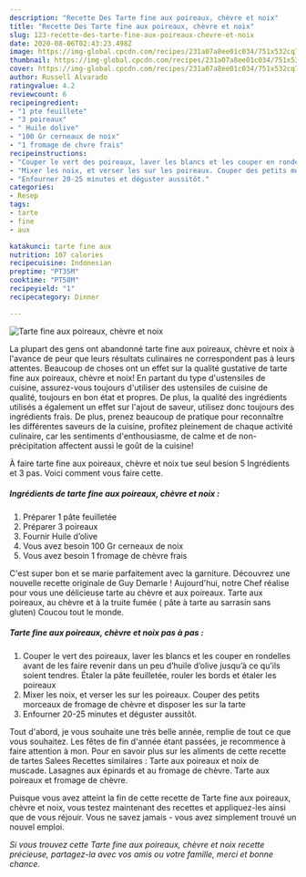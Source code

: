 ```yaml
---
description: "Recette Des Tarte fine aux poireaux, chèvre et noix"
title: "Recette Des Tarte fine aux poireaux, chèvre et noix"
slug: 123-recette-des-tarte-fine-aux-poireaux-chevre-et-noix
date: 2020-08-06T02:43:23.498Z
image: https://img-global.cpcdn.com/recipes/231a07a8ee01c034/751x532cq70/tarte-fine-aux-poireaux-chevre-et-noix-photo-principale-de-la-recette.jpg
thumbnail: https://img-global.cpcdn.com/recipes/231a07a8ee01c034/751x532cq70/tarte-fine-aux-poireaux-chevre-et-noix-photo-principale-de-la-recette.jpg
cover: https://img-global.cpcdn.com/recipes/231a07a8ee01c034/751x532cq70/tarte-fine-aux-poireaux-chevre-et-noix-photo-principale-de-la-recette.jpg
author: Russell Alvarado
ratingvalue: 4.2
reviewcount: 6
recipeingredient:
- "1 pte feuillete"
- "3 poireaux"
- " Huile dolive"
- "100 Gr cerneaux de noix"
- "1 fromage de chvre frais"
recipeinstructions:
- "Couper le vert des poireaux, laver les blancs et les couper en rondelles avant de les faire revenir dans un peu d’huile d’olive jusqu’à ce qu’ils soient tendres. Étaler la pâte feuilletée, rouler les bords et étaler les poireaux"
- "Mixer les noix, et verser les sur les poireaux. Couper des petits morceaux de fromage de chèvre et disposer les sur la tarte"
- "Enfourner 20-25 minutes et déguster aussitôt."
categories:
- Resep
tags:
- tarte
- fine
- aux

katakunci: tarte fine aux 
nutrition: 107 calories
recipecuisine: Indonesian
preptime: "PT35M"
cooktime: "PT58M"
recipeyield: "1"
recipecategory: Dinner

---
```



![Tarte fine aux poireaux, chèvre et noix](https://img-global.cpcdn.com/recipes/231a07a8ee01c034/751x532cq70/tarte-fine-aux-poireaux-chevre-et-noix-photo-principale-de-la-recette.jpg)

La plupart des gens ont abandonné tarte fine aux poireaux, chèvre et noix à l'avance de peur que leurs résultats culinaires ne correspondent pas à leurs attentes. Beaucoup de choses ont un effet sur la qualité gustative de tarte fine aux poireaux, chèvre et noix! En partant du type d'ustensiles de cuisine, assurez-vous toujours d'utiliser des ustensiles de cuisine de qualité, toujours en bon état et propres. De plus, la qualité des ingrédients utilisés a également un effet sur l'ajout de saveur, utilisez donc toujours des ingrédients frais. De plus, prenez beaucoup de pratique pour reconnaître les différentes saveurs de la cuisine, profitez pleinement de chaque activité culinaire, car les sentiments d'enthousiasme, de calme et de non-précipitation affectent aussi le goût de la cuisine!

<!--inarticleads1-->

À faire tarte fine aux poireaux, chèvre et noix tue seul besion 5 Ingrédients et 3 pas. Voici comment vous faire cette.

##### Ingrédients de tarte fine aux poireaux, chèvre et noix :

1. Préparer 1 pâte feuilletée
1. Préparer 3 poireaux
1. Fournir  Huile d’olive
1. Vous avez besoin 100 Gr cerneaux de noix
1. Vous avez besoin 1 fromage de chèvre frais


C&#39;est super bon et se marie parfaitement avec la garniture. Découvrez une nouvelle recette originale de Guy Demarle ! Aujourd&#39;hui, notre Chef réalise pour vous une délicieuse tarte au chèvre et aux poireaux. Tarte aux poireaux, au chèvre et à la truite fumée ( pâte à tarte au sarrasin sans gluten) Coucou tout le monde. 

<!--inarticleads2-->

##### Tarte fine aux poireaux, chèvre et noix pas à pas :

1. Couper le vert des poireaux, laver les blancs et les couper en rondelles avant de les faire revenir dans un peu d’huile d’olive jusqu’à ce qu’ils soient tendres. Étaler la pâte feuilletée, rouler les bords et étaler les poireaux
1. Mixer les noix, et verser les sur les poireaux. Couper des petits morceaux de fromage de chèvre et disposer les sur la tarte
1. Enfourner 20-25 minutes et déguster aussitôt.


Tout d&#39;abord, je vous souhaite une très belle année, remplie de tout ce que vous souhaitez. Les fêtes de fin d&#39;année étant passées, je recommence à faire attention à mon. Pour en savoir plus sur les aliments de cette recette de tartes Salees Recettes similaires : Tarte aux poireaux et noix de muscade. Lasagnes aux épinards et au fromage de chèvre. Tarte aux poireaux et fromage de chèvre. 

<!--inarticleads1-->

<p>
Puisque vous avez atteint la fin de cette recette de Tarte fine aux poireaux, chèvre et noix, vous testez maintenant des recettes et appliquez-les ainsi que de vous réjouir. Vous ne savez jamais - vous avez simplement trouvé un nouvel emploi.
</p>

<p>
<i>Si vous trouvez cette Tarte fine aux poireaux, chèvre et noix recette précieuse, partagez-la avec vos amis ou votre famille, merci et bonne chance.</i>
</p>
